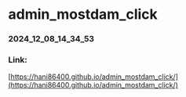# admin_mostdam_click
### 2024_12_08_14_34_53
### Link:

[https://hani86400.github.io/admin_mostdam_click/](https://hani86400.github.io/admin_mostdam_click/)
